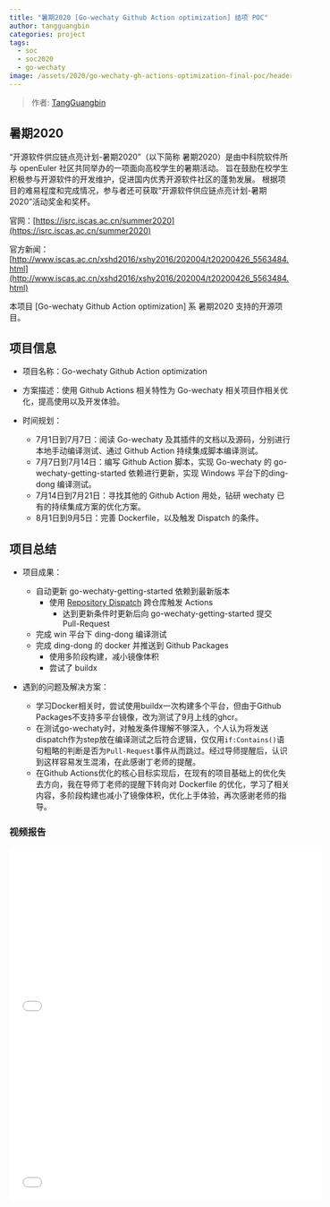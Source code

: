 ```yaml
---
title: "暑期2020 [Go-wechaty Github Action optimization] 结项 POC"
author: tangguangbin
categories: project
tags:
  - soc
  - soc2020
  - go-wechaty
image: /assets/2020/go-wechaty-gh-actions-optimization-final-poc/header.png
---
```


> 作者: [TangGuangbin](https://github.com/Nebell/)

## 暑期2020

“开源软件供应链点亮计划-暑期2020”（以下简称 暑期2020）是由中科院软件所与 openEuler 社区共同举办的一项面向高校学生的暑期活动。
旨在鼓励在校学生积极参与开源软件的开发维护，促进国内优秀开源软件社区的蓬勃发展。
根据项目的难易程度和完成情况，参与者还可获取“开源软件供应链点亮计划-暑期2020”活动奖金和奖杯。

官网：[https://isrc.iscas.ac.cn/summer2020](https://isrc.iscas.ac.cn/summer2020)

官方新闻：[http://www.iscas.ac.cn/xshd2016/xshy2016/202004/t20200426_5563484.html](http://www.iscas.ac.cn/xshd2016/xshy2016/202004/t20200426_5563484.html)

本项目 [Go-wechaty Github Action optimization] 系 暑期2020 支持的开源项目。

## 项目信息

- 项目名称：Go-wechaty Github Action optimization

- 方案描述：使用 Github Actions 相关特性为 Go-wechaty 相关项目作相关优化，提高使用以及开发体验。

- 时间规划：
  - 7月1日到7月7日：阅读 Go-wechaty 及其插件的文档以及源码，分别进行本地手动编译测试、通过 Github Action 持续集成脚本编译测试。
  - 7月7日到7月14日：编写 Github Action 脚本，实现 Go-wechaty 的 go-wechaty-getting-started 依赖进行更新，实现 Windows 平台下的ding-dong 编译测试。
  - 7月14日到7月21日：寻找其他的 Github Action 用处，钻研 wechaty 已有的持续集成方案的优化方案。
  - 8月1日到9月5日：完善 Dockerfile，以及触发 Dispatch 的条件。

## 项目总结

- 项目成果：
  - 自动更新 go-wechaty-getting-started 依赖到最新版本
    - 使用 [Repository Dispatch](https://docs.github.com/en/free-pro-team@latest/actions/reference/events-that-trigger-workflows#repository_dispatch) 跨仓库触发 Actions
      - 达到更新条件时更新后向 go-wechaty-getting-started 提交 Pull-Request
  - 完成 win 平台下 ding-dong 编译测试
  - 完成 ding-dong 的 docker 并推送到 Github Packages
    - 使用多阶段构建，减小镜像体积
    - 尝试了 buildx

- 遇到的问题及解决方案：
  - 学习Docker相关时，尝试使用buildx一次构建多个平台，但由于Github Packages不支持多平台镜像，改为测试了9月上线的ghcr。
  - 在测试go-wechaty时，对触发条件理解不够深入，个人认为将发送dispatch作为step放在编译测试之后符合逻辑，仅仅用`if:Contains()`语句粗略的判断是否为`Pull-Request`事件从而跳过。经过导师提醒后，认识到这样容易发生混淆，在此感谢丁老师的提醒。
  - 在Github Actions优化的核心目标实现后，在现有的项目基础上的优化失去方向，我在导师丁老师的提醒下转向对 Dockerfile 的优化，学习了相关内容，多阶段构建也减小了镜像体积，优化上手体验，再次感谢老师的指导。

### 视频报告

<iframe width="560" height="315" src="//player.bilibili.com/player.html?aid=244737639&bvid=BV1cv411y7jY&cid=239638372&page=1" scrolling="no" frameborder="no" framespacing="0" allowfullscreen="true"> </iframe>

<iframe width="560" height="315"  src="//player.bilibili.com/player.html?aid=669718149&bvid=BV1oa4y1j7Zv&cid=239631994&page=1" scrolling="no"frameborder="no" framespacing="0" allowfullscreen="true"> </iframe>
